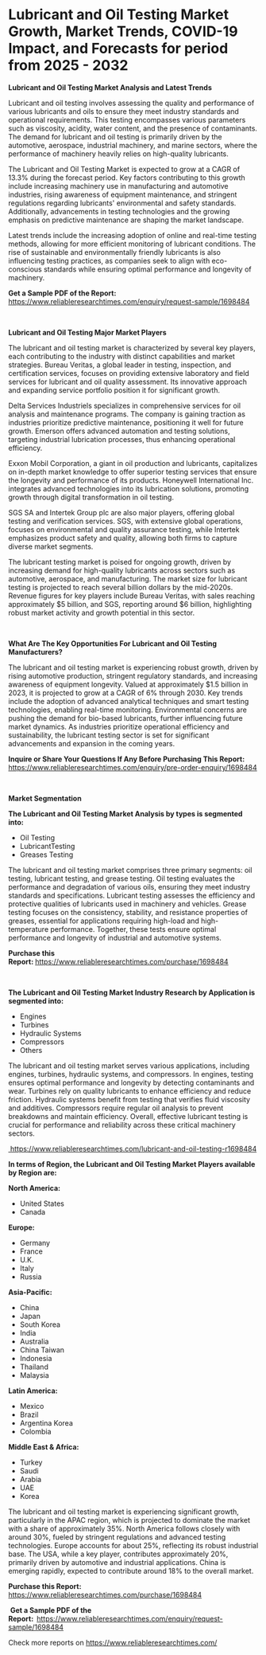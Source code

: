 <p><h1>Lubricant and Oil Testing Market Growth, Market Trends, COVID-19 Impact, and Forecasts for period from 2025 - 2032</h1></p><p><strong>Lubricant and Oil Testing Market Analysis and Latest Trends</strong></p>
<p><p>Lubricant and oil testing involves assessing the quality and performance of various lubricants and oils to ensure they meet industry standards and operational requirements. This testing encompasses various parameters such as viscosity, acidity, water content, and the presence of contaminants. The demand for lubricant and oil testing is primarily driven by the automotive, aerospace, industrial machinery, and marine sectors, where the performance of machinery heavily relies on high-quality lubricants.</p><p>The Lubricant and Oil Testing Market is expected to grow at a CAGR of 13.3% during the forecast period. Key factors contributing to this growth include increasing machinery use in manufacturing and automotive industries, rising awareness of equipment maintenance, and stringent regulations regarding lubricants' environmental and safety standards. Additionally, advancements in testing technologies and the growing emphasis on predictive maintenance are shaping the market landscape.</p><p>Latest trends include the increasing adoption of online and real-time testing methods, allowing for more efficient monitoring of lubricant conditions. The rise of sustainable and environmentally friendly lubricants is also influencing testing practices, as companies seek to align with eco-conscious standards while ensuring optimal performance and longevity of machinery.</p></p>
<p><strong>Get a Sample PDF of the Report:&nbsp;</strong> <a href="https://www.reliableresearchtimes.com/enquiry/request-sample/1698484?utm_campaign=1933&utm_medium=2&utm_source=Github&utm_content=ia&utm_term=09012025&utm_id=lubricant-and-oil-testing">https://www.reliableresearchtimes.com/enquiry/request-sample/1698484</a></p>
<p>&nbsp;</p>
<p><strong>Lubricant and Oil Testing Major Market Players</strong></p>
<p><p>The lubricant and oil testing market is characterized by several key players, each contributing to the industry with distinct capabilities and market strategies. Bureau Veritas, a global leader in testing, inspection, and certification services, focuses on providing extensive laboratory and field services for lubricant and oil quality assessment. Its innovative approach and expanding service portfolio position it for significant growth.</p><p>Delta Services Industriels specializes in comprehensive services for oil analysis and maintenance programs. The company is gaining traction as industries prioritize predictive maintenance, positioning it well for future growth. Emerson offers advanced automation and testing solutions, targeting industrial lubrication processes, thus enhancing operational efficiency.</p><p>Exxon Mobil Corporation, a giant in oil production and lubricants, capitalizes on in-depth market knowledge to offer superior testing services that ensure the longevity and performance of its products. Honeywell International Inc. integrates advanced technologies into its lubrication solutions, promoting growth through digital transformation in oil testing.</p><p>SGS SA and Intertek Group plc are also major players, offering global testing and verification services. SGS, with extensive global operations, focuses on environmental and quality assurance testing, while Intertek emphasizes product safety and quality, allowing both firms to capture diverse market segments.</p><p>The lubricant testing market is poised for ongoing growth, driven by increasing demand for high-quality lubricants across sectors such as automotive, aerospace, and manufacturing. The market size for lubricant testing is projected to reach several billion dollars by the mid-2020s. Revenue figures for key players include Bureau Veritas, with sales reaching approximately $5 billion, and SGS, reporting around $6 billion, highlighting robust market activity and growth potential in this sector.</p></p>
<p>&nbsp;</p>
<p><strong>What Are The Key Opportunities For Lubricant and Oil Testing Manufacturers?</strong></p>
<p><p>The lubricant and oil testing market is experiencing robust growth, driven by rising automotive production, stringent regulatory standards, and increasing awareness of equipment longevity. Valued at approximately $1.5 billion in 2023, it is projected to grow at a CAGR of 6% through 2030. Key trends include the adoption of advanced analytical techniques and smart testing technologies, enabling real-time monitoring. Environmental concerns are pushing the demand for bio-based lubricants, further influencing future market dynamics. As industries prioritize operational efficiency and sustainability, the lubricant testing sector is set for significant advancements and expansion in the coming years.</p></p>
<p><strong>Inquire or Share Your Questions If Any Before Purchasing This Report:</strong> <a href="https://www.reliableresearchtimes.com/enquiry/pre-order-enquiry/1698484?utm_campaign=1933&utm_medium=2&utm_source=Github&utm_content=ia&utm_term=09012025&utm_id=lubricant-and-oil-testing">https://www.reliableresearchtimes.com/enquiry/pre-order-enquiry/1698484</a></p>
<p>&nbsp;</p>
<p><strong>Market Segmentation</strong></p>
<p><strong>The Lubricant and Oil Testing Market Analysis by types is segmented into:</strong></p>
<p><ul><li>Oil Testing</li><li>LubricantTesting</li><li>Greases Testing</li></ul></p>
<p><p>The lubricant and oil testing market comprises three primary segments: oil testing, lubricant testing, and grease testing. Oil testing evaluates the performance and degradation of various oils, ensuring they meet industry standards and specifications. Lubricant testing assesses the efficiency and protective qualities of lubricants used in machinery and vehicles. Grease testing focuses on the consistency, stability, and resistance properties of greases, essential for applications requiring high-load and high-temperature performance. Together, these tests ensure optimal performance and longevity of industrial and automotive systems.</p></p>
<p><strong>Purchase this Report:&nbsp;</strong><a href="https://www.reliableresearchtimes.com/purchase/1698484?utm_campaign=1933&utm_medium=2&utm_source=Github&utm_content=ia&utm_term=09012025&utm_id=lubricant-and-oil-testing">https://www.reliableresearchtimes.com/purchase/1698484</a></p>
<p>&nbsp;</p>
<p><strong>The Lubricant and Oil Testing Market Industry Research by Application is segmented into:</strong></p>
<p><ul><li>Engines</li><li>Turbines</li><li>Hydraulic Systems</li><li>Compressors</li><li>Others</li></ul></p>
<p><p>The lubricant and oil testing market serves various applications, including engines, turbines, hydraulic systems, and compressors. In engines, testing ensures optimal performance and longevity by detecting contaminants and wear. Turbines rely on quality lubricants to enhance efficiency and reduce friction. Hydraulic systems benefit from testing that verifies fluid viscosity and additives. Compressors require regular oil analysis to prevent breakdowns and maintain efficiency. Overall, effective lubricant testing is crucial for performance and reliability across these critical machinery sectors.</p></p>
<p><a href="https://www.reliableresearchtimes.com/lubricant-and-oil-testing-r1698484?utm_campaign=1933&utm_medium=2&utm_source=Github&utm_content=ia&utm_term=09012025&utm_id=lubricant-and-oil-testing">&nbsp;https://www.reliableresearchtimes.com/lubricant-and-oil-testing-r1698484</a></p>
<p><strong>In terms of Region, the Lubricant and Oil Testing Market Players available by Region are:</strong></p>
<p>
    <p> <strong> North America: </strong>
        <ul>
            <li>United States</li>
            <li>Canada</li>
        </ul>
        </p> 
    <p> <strong> Europe: </strong>
        <ul>
            <li>Germany</li>
            <li>France</li>
            <li>U.K.</li>
            <li>Italy</li>
            <li>Russia</li>
        </ul>
        </p> 
    <p> <strong> Asia-Pacific: </strong>
        <ul>
            <li>China</li>
            <li>Japan</li>
            <li>South Korea</li>
            <li>India</li>
            <li>Australia</li>
            <li>China Taiwan</li>
            <li>Indonesia</li>
            <li>Thailand</li>
            <li>Malaysia</li>
        </ul>
        </p> 
    <p> <strong> Latin America: </strong>
        <ul>
            <li>Mexico</li>
            <li>Brazil</li>
            <li>Argentina Korea</li>
            <li>Colombia</li>
        </ul>
        </p> 
    <p> <strong> Middle East & Africa: </strong>
        <ul>
            <li>Turkey</li>
            <li>Saudi</li>
            <li>Arabia</li>
            <li>UAE</li>
            <li>Korea</li>
        </ul>
    </p>
    </p>
<p><p>The lubricant and oil testing market is experiencing significant growth, particularly in the APAC region, which is projected to dominate the market with a share of approximately 35%. North America follows closely with around 30%, fueled by stringent regulations and advanced testing technologies. Europe accounts for about 25%, reflecting its robust industrial base. The USA, while a key player, contributes approximately 20%, primarily driven by automotive and industrial applications. China is emerging rapidly, expected to contribute around 18% to the overall market.</p></p>
<p><strong>Purchase this Report: </strong><a href="https://www.reliableresearchtimes.com/purchase/1698484?utm_campaign=1933&utm_medium=2&utm_source=Github&utm_content=ia&utm_term=09012025&utm_id=lubricant-and-oil-testing">https://www.reliableresearchtimes.com/purchase/1698484</a></p>
<p>&nbsp;<strong>Get a Sample PDF of the Report:&nbsp;&nbsp;</strong><a href="https://www.reliableresearchtimes.com/enquiry/request-sample/1698484?utm_campaign=1933&utm_medium=2&utm_source=Github&utm_content=ia&utm_term=09012025&utm_id=lubricant-and-oil-testing">https://www.reliableresearchtimes.com/enquiry/request-sample/1698484</a></p>
<p><strong></strong></p>
<p>Check more reports on <a href="https://www.reliableresearchtimes.com/?utm_campaign=1933&utm_medium=2&utm_source=Github&utm_content=ia&utm_term=09012025&utm_id=lubricant-and-oil-testing">https://www.reliableresearchtimes.com/</a></p>